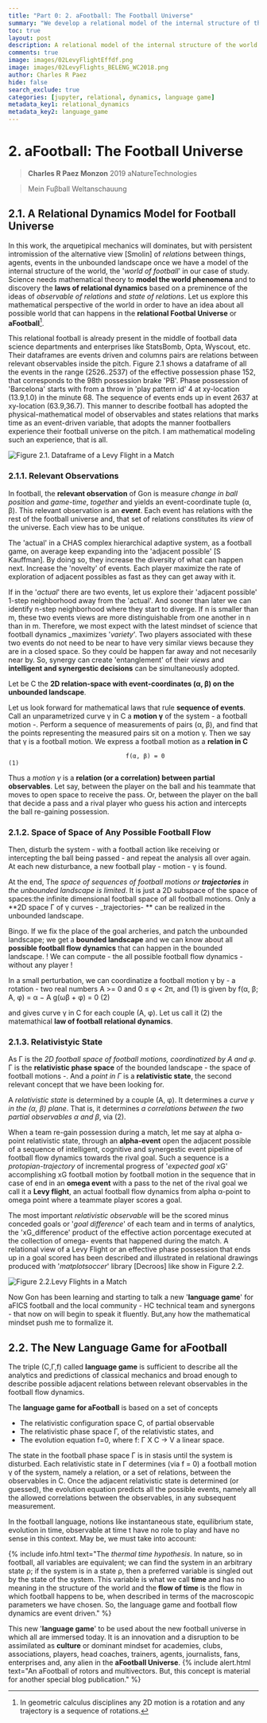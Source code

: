```yaml
---
title: "Part 0: 2. aFootball: The Football Universe"
summary: "We develop a relational model of the internal structure of the world of Football Universe"
toc: true
layout: post
description: A relational model of the internal structure of the world of Football Universe 
comments: true
image: images/02LevyFlightEffdf.png
image: images/02LevyFlights_BELENG_WC2018.png
author: Charles R Paez
hide: false
search_exclude: true
categories: [jupyter, relational, dynamics, language game]
metadata_key1: relational_dynamics
metadata_key2: language_game
---
```


# 2. aFootball: The Football Universe
> **Charles R Paez Monzon** 2019 aNatureTechnologies

> Mein Fuβball Weltanschauung

## 2.1. A Relational Dynamics Model for Football Universe
In this work, the arquetipical mechanics will dominates, but with persistent intromission of the alternative view [Smolin] of
_relations_ between things, agents, events in the unbounded landscape once we have a model of the internal structure of the 
world, the '_world of football_' in our case of study.
Science needs mathematical theory to **model the world phenomena** and to discovery the **laws of relational dynamics** based 
on a preminence of the ideas of _observable of relations_ and _state of relations_. Let us explore this mathematical 
perspective of the world in order to have an idea about all possible world that can happens in the **relational Footbal 
Universe** or **aFootball**[^1].

This relational football is already present in the middle of football data science departments and enterprises like StatsBomb,
Opta, Wyscout, etc. Their dataframes are events driven and columns pairs are relations between relevant observables inside the 
pitch. Figure 2.1 shows a dataframe of all the events in the range (2526..2537) of the effective possession phase 152, that 
corresponds to the 98th possession brake 'PB'. Phase possession of 'Barcelona' starts with from a throw in 'play pattern id' 4 
at xy-location (13.9,1.0) in the minute 68. The sequence of events ends up in event 2637 at xy-location (63.9,36.7). This 
manner to describe football has adopted the physical-mathematical model of observables and states relations that marks time as 
an event-driven variable, that adopts the manner footballers experience their football universe on the pitch. I am 
mathematical modeling such an experience, that is all.

![](http://chazzpm.github.com/aFICSCHASS/images/02LevyFlightEffdf.png "Figure 2.1. Dataframe of a Levy Flight in a Match")

### 2.1.1. Relevant Observations

In football, the **relevant observation** of Gon is measure _change in ball position_ and _game-time_, _together_ and yields an
event-coordinate tuple (α, β). This relevant observation is an _**event**_. Each event has relations with the rest of the 
football universe and, that set of relations constitutes its _view_ of the universe. Each view has to be unique.

The 'actual' in a CHAS complex hierarchical adaptive system, as a football game, on average keep expanding into the 'adjacent 
possible' [S Kauffman]. By doing so, they increase the diversity of what can happen next. Increase the 'novelty' of events. 
Each player maximize the rate of exploration of adjacent possibles as fast as they can get away with it.

If in the '_actual_' there are two events, let us explore their 'adjacent possible' 1-step neighborhood away from the
'actual'. And sooner than later we can identify n-step neighborhood where they start to diverge. If n is smaller than m, these
two events views are more distinguishable from one another in n than in m. Therefore, we most expect with the latest mindset 
of science that football dynamics _maximizes '_variety_'. Two players associated with these two events do not need to be near
to have very similar views because they are in a closed space. So they could be happen far away and not necesarily near by.
So, synergy can  create 'entanglement' of their _views_ and **intelligent and synergestic decisions** can be simultaneously 
adopted.

Let be C the  **2D relation-space with event-coordinates (α, β) on the unbounded landscape**.

Let us look forward for mathematical laws that rule **sequence of events**. Call an unparametrized curve γ in C a **motion γ** 
of the system - a football motion -. Perform a sequence of measurements of pairs (α, β), and find that the points representing 
the measured pairs sit on a motion γ. Then we say that γ is a football motion. We express a football motion as a **relation in 
C**

                                     f(α, β) = 0                                           (1)

Thus a _motion γ_ is a **relation (or a correlation) between partial observables**. Let say, between the player on the ball 
and his teammate that moves to open space to receive the pass. Or, between the player on the ball that decide a pass and a 
rival player who guess his action and intercepts the ball re-gaining possession.

### 2.1.2. Space of Space of Any Possible Football Flow

Then, disturb the system - with a football action like receiving or intercepting the ball being passed - and repeat the 
analysis all over again. At each new disturbance, a new football play - motion - γ is found. 

At the end, The _space of sequences of football motions or **trajectories** in the unbounded landscape is limited_. It is just 
a 2D subspace of the space of spaces:the infinite dimensional football space of all football motions. Only a **2D space Γ of γ
curves - _trajectories- ** can be realized in the unbounded landscape.

Bingo. If we fix the place of the goal archeries, and patch the unbounded landscape; we get a **bounded landscape** and we can 
know about all **possible football flow dynamics** that can happen in the bounded landscape. ! We can compute - the all 
possible football flow dynamics - without any player !

In a small perturbation, we can coordinatize a football motion γ by - a rotation - two real numbers A >= 0 and 0 ≤ φ < 2π, and 
(1) is given by
                        f(α, β; A, φ) = α − A g(ωβ + φ) = 0                               (2)
                        
and gives curve γ in C for each couple (A, φ). Let us call it (2) the matemathical **law of football relational dynamics**.

### 2.1.3. Relativistyic State

As Γ is the *2D football space of football motions, coordinatized by A and φ*. Γ is the **relativistic phase space** of the 
bounded landscape - the space of football motions -. And a _point in Γ_ is a **relativistic state**, the second relevant 
concept that we have been looking for.

A _relativistic state_ is determined by a couple (A, φ). It determines a _curve γ in the (α, β) plane_. That is, it determines
_a correlations between the two partial observables α and β_, via (2).

When a team re-gain possession during a match, let me say at alpha α-point relativistic state, through an **alpha-event** open 
the adjacent possible of a sequence of intelligent, cognitive and synergestic event pipeline of football flow dynamics towards 
the rival goal. Such a sequence is a *protopian-trajectory* of incremental progress of '_expected goal_ xG' accomplishing xG 
football motion by football motion in the sequence that in case of end in an **omega event** with a pass to the net of the 
rival goal we call it a **Levy flight**, an actual football flow dynamics from alpha α-point to omega point where a teammate 
player scores a goal.

The most important _relativistic observable_ will be the scored minus conceded goals or '_goal difference_' of each team and
in terms of analytics, the 'xG_difference' product of the effective action porcentage executed at the collection of omega-
events that happened during the match. A relational view of a Levy Flight or an effective phase possession that ends up in a
goal scored has been described and illustrated in relational drawings produced with '_matplotsoccer_' library [Decroos] like
show in Figure 2.2.

![](http://chazzpm.github.com/aFICSCHASS/images/02LevyFlights_BELENG_WC2018.png "Figure 2.2.Levy Flights in a Match")

Now Gon has been learning and starting to talk a new '**language game**' for aFICS football and the local community - HC 
technical team and synergons - that now on will begin to speak it fluently. But,any how the mathematical mindset push me to
formalize it.

## 2.2. The New Language Game for aFootball

The triple (C,Γ,f) called **language game** is sufficient to describe all the analytics and predictions of classical mechanics 
and broad enough to describe possible adjacent relations between relevant observables in the football flow dynamics. 

The **language game for aFootball** is based on a set of concepts

- The relativistic configuration space C, of partial observable
- The relativistic phase space Γ, of the relativistic states, and
- The evolution equation f=0, where f: Γ X C -> V a linear space.

The state in the football phase space Γ is in stasis until the system is disturbed. Each relativistic state in Γ determines 
(via f = 0) a football motion γ of the system, namely a relation, or a set of relations, between the observables in C. Once 
the adjacent relativistic state is determined (or guessed), the evolution equation predicts all the possible events, namely
all the allowed correlations between the observables, in any subsequent measurement.

In the football language, notions like instantaneous state, equilibrium state, evolution in time, observable at time t have 
no role to play and have no sense in this context. May be, we must take into account:

{% include info.html text="The *thermal time hypothesis*. In nature, so in football, all variables are equivalent; we can find the system in an 
arbitrary state ρ; if the system is in a state ρ, then a preferred variable is singled out by the state of the system. This 
variable is what we call **time** and has no meaning in the structure of the world and the **flow of time** is the flow in 
which football happens to be, when described in terms of the macroscopic parameters we  have chosen. So, the language game and 
football flow dynamics are event driven." %}

This new '**language game**' to be used about the new football universe in which all are immersed today. It is an innovation
and a disruption to be assimilated as **culture** or dominant mindset for academies, clubs, associations, players, head 
coaches, trainers, agents, journalists, fans, enterprises and, any alien in the **aFootball Universe**. 
{% include alert.html text="An aFootball of rotors and  multivectors. But, this concept is material for another special blog publication." %}

[^1]: In geometric calculus disciplines any 2D motion is a rotation and any trajectory is a sequence of rotations.

